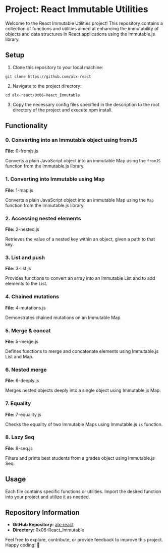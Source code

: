 # Project: React Immutable Utilities

Welcome to the React Immutable Utilities project! This repository contains a collection of functions and utilities aimed at enhancing the immutability of objects and data structures in React applications using the Immutable.js library.

## Setup

1. Clone this repository to your local machine:

```
git clone https://github.com/alx-react
```

2. Navigate to the project directory:

```
cd alx-react/0x06-React_Immutable
```

3. Copy the necessary config files specified in the description to the root directory of the project and execute npm install.

## Functionality

### 0. Converting into an Immutable object using fromJS

**File:** 0-fromjs.js

Converts a plain JavaScript object into an immutable Map using the `fromJS` function from the Immutable.js library.

### 1. Converting into Immutable using Map

**File:** 1-map.js

Converts a plain JavaScript object into an immutable Map using the `Map` function from the Immutable.js library.

### 2. Accessing nested elements

**File:** 2-nested.js

Retrieves the value of a nested key within an object, given a path to that key.

### 3. List and push

**File:** 3-list.js

Provides functions to convert an array into an immutable List and to add elements to the List.

### 4. Chained mutations

**File:** 4-mutations.js

Demonstrates chained mutations on an Immutable Map.

### 5. Merge & concat

**File:** 5-merge.js

Defines functions to merge and concatenate elements using Immutable.js List and Map.

### 6. Nested merge

**File:** 6-deeply.js

Merges nested objects deeply into a single object using Immutable.js Map.

### 7. Equality

**File:** 7-equality.js

Checks the equality of two Immutable Maps using Immutable.js `is` function.

### 8. Lazy Seq

**File:** 8-seq.js

Filters and prints best students from a grades object using Immutable.js Seq.

## Usage

Each file contains specific functions or utilities. Import the desired function into your project and utilize it as needed.

## Repository Information

- **GitHub Repository:** [alx-react](https://github.com/alx-react)
- **Directory:** 0x06-React_Immutable

Feel free to explore, contribute, or provide feedback to improve this project. Happy coding! 🚀
